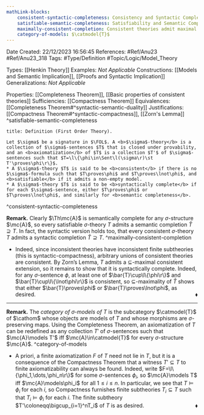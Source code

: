 ```yaml
---
mathLink-blocks:
    consistent-syntactic-completeness: Consistency and Syntactic Completeness
    satisfiable-semantic-completeness: Satisfiability and Semantic Completeness
    maximally-consistent-completion: Consistent theories admit maximal completions
    category-of-models: $\catmodel{T}$
---
```


<div class="topSpace"></div>

Date Created: 22/12/2023 16:56:45
References: #Ref/Anu23 #Ref/Anu23_318
Tags: #Type/Definition #Topic/Logic/Model_Theory

Types: [[Henkin Theory]]
Examples: <i>Not Applicable</i>
Constructions: [[Models and Semantic Implication]], [[Proofs and Syntactic Implication]]
Generalizations: <i>Not Applicable</i>

Properties: [[Completeness Theorem]], [[Basic properties of consistent theories]]
Sufficiencies: [[Compactness Theorem]]
Equivalences: [[Completeness Theorem#^syntactic-semantic-duality]]
Justifications: [[Compactness Theorem#^syntactic-compactness]], [[Zorn's Lemma]]
^satisfiable-semantic-completeness

``` ad-Definition
title: Definition (First Order Theory).

Let $\sigma$ be a signature in $\FOL$. A <b>$\sigma$-theory</b> is a collection of $\sigma$-sentences $T$ that is closed under provability, and an <b>axiomatization</b> of $T$ is a collection $T'$ of $\sigma$-sentences such that $T=\l\{\phi\in\Sent\l(\sigma\r)\st T'\proves\phi\r\}$.
* A $\sigma$-theory $T$ is said to be <b>consistent</b> if there is no $\sigma$-formula such that $T\proves\phi$ and $T\proves\lnot\phi$, and <b>satisfiable</b> if it admits a non-empty model.
* A $\sigma$-theory $T$ is said to be <b>syntactically complete</b> if for each $\sigma$-sentence, either $T\proves\phi$ or $T\proves\lnot\phi$, and similarly for <b>semantic completeness</b>.

```
^consistent-syntactic-completeness

<b>Remark.</b> Clearly $\Th\mc{A}$ is semantically complete for any $\sigma$-structure $\mc{A}$, so every satisfiable $\sigma$-theory $T$ admits a semantic completion $\bar{T}\supseteq T$. In fact, the syntactic version holds too, that every consistent $\sigma$-theory $T$ admits a syntactic completion $\bar{T}\supseteq T$. ^maximally-consistent-completion
* Indeed, since inconsistent theories have inconsistent finite subtheories (this is syntactic-compactness), arbitrary unions of consistent theories are consistent. By Zorn’s Lemma, $T$ admits a $\subseteq$-maximal consistent extension, so it remains to show that it is syntactically complete. Indeed, for any $\sigma$-sentence $\phi$, at least one of $\bar{T}\cup\l\{\phi\r\}$ and $\bar{T}\cup\l\{\lnot\phi\r\}$ is consistent, so $\subseteq$-maximality of $\bar{T}$ shows that either $\bar{T}\proves\phi$ or $\bar{T}\proves\lnot\phi$, as desired.<span style="float:right;">$\blacklozenge$</span>

---

<b>Remark.</b> The <i>category of $\sigma$-models of $T$</i> is the subcategory $\catmodel{T}$ of $\cathom$ whose objects are models of $T$ and whose morphisms are $\sigma$-preserving maps. Using the Completeness Theorem, an axiomatization of $T$ can be redefined as any collection $T'$ of $\sigma$-sentences such that $\mc{A}\models T'$ iff $\mc{A}\in\catmodel{T}$ for every $\sigma$-structure $\mc{A}$. ^category-of-models
* A priori, a finite axiomatization $F$ of $T$ need not lie in $T$, but it is a consequence of the Compactness Theorem that a witness $T'\subseteq T$ to finite axiomatizability can always be found. Indeed, write $F=\l\{\phi_1,\dots,\phi_n\r\}$ for some $\sigma$-sentences $\phi_i$, so $\mc{A}\models T$ iff $\mc{A}\models\phi_i$ for all $1\leq i\leq n$. In particular, we see that $T\models\phi_i$ for each $i$, so Compactness furnishes finite subtheories $T_i\subseteq T$ such that $T_i\models\phi_i$ for each $i$. The finite subtheory $T'\coloneqq\bigcup_{i=1}^nT_i$ of $T$ is as desired.<span style="float:right;">$\blacklozenge$</span>
